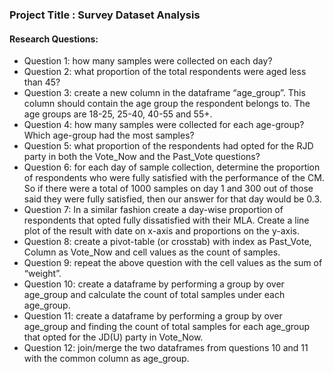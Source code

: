 ### Project Title : Survey Dataset Analysis

#### Research Questions:
- Question 1: how many samples were collected on each day?
- Question 2: what proportion of the total respondents were aged less than 45?
- Question 3: create a new column in the dataframe “age_group”. This column should contain the age group the respondent belongs to. The age groups are 18-25, 25-40, 40-55 and 55+.
- Question 4: how many samples were collected for each age-group? Which age-group had the most samples?
- Question 5: what proportion of the respondents had opted for the RJD party in both the Vote_Now and the Past_Vote questions?
- Question 6: for each day of sample collection, determine the proportion of respondents who were fully satisfied with the performance of the CM. So if there were a total of 1000 samples on day 1 and 300 out of those said they were fully satisfied, then our answer for that day would be 0.3.
- Question 7: In a similar fashion create a day-wise proportion of respondents that opted fully dissatisfied with their MLA. Create a line plot of the result with date on x-axis and proportions on the y-axis.
- Question 8: create a pivot-table (or crosstab) with index as Past_Vote, Column as Vote_Now and cell values as the count of samples.
- Question 9: repeat the above question with the cell values as the sum of “weight”.
- Question 10: create a dataframe by performing a group by over age_group and calculate the count of total samples under each age_group.
- Question 11: create a dataframe by performing a group by over age_group and finding the count of total samples for each age_group that opted for the JD(U) party in Vote_Now.
- Question 12: join/merge the two dataframes from questions 10 and 11 with the common column as age_group.